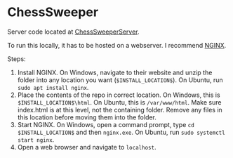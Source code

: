 # ChessSweeper

Server code located at [ChessSweeperServer](https://github.com/emori1248/ChessSweeperServer).

To run this locally, it has to be hosted on a webserver. I recommend [NGINX](https://nginx.org/en/download.html).

Steps:

1. Install NGINX. On Windows, navigate to their website and unzip the folder into any location you want (`$INSTALL_LOCATION$`). On Ubuntu, run `sudo apt install nginx`.
2. Place the contents of the repo in correct location. On Windows, this is `$INSTALL_LOCATION$\html`. On Ubuntu, this is `/var/www/html`. Make sure index.html is at this level, not the containing folder. Remove any files in this location before moving them into the folder.
3. Start NGINX. On Windows, open a command prompt, type `cd $INSTALL_LOCATION$` and then `nginx.exe`. On Ubuntu, run `sudo systemctl start nginx`.
4. Open a web browser and navigate to `localhost`.
